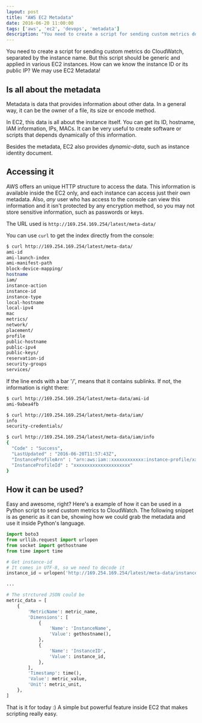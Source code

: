 ```yaml
---
layout: post
title: "AWS EC2 Metadata"
date: 2016-06-20 11:00:00
tags: ['aws', 'ec2', 'devops', 'metadata']
description: "You need to create a script for sending custom metrics do CloudWatch, separated by the instance name. But this script should be generic and applied in various EC2 instances. How can we know the instance ID or its public IP? We may use EC2 Metadata!"
---
```


You need to create a script for sending custom metrics do CloudWatch, separated by the instance name. But this script should be generic and applied in various EC2 instances. How can we know the instance ID or its public IP? We may use EC2 Metadata!

## Is all about the metadata
Metadata is data that provides information about other data. In a general way, it can be the owner of a file, its size or encode method. 

In EC2, this data is all about the instance itself. You can get its ID, hostname, IAM information, IPs, MACs. It can be very useful to create software or scripts that depends dynamically of this information.

Besides the metadata, EC2 also provides *dynamic-data*, such as instance identity document.

## Accessing it
AWS offers an unique HTTP structure to access the data. This information is available inside the EC2 only, and each instance can access just their own metadata. Also, *any* user who has access to the console can view this information and it isn't protected by any encryption method, so you may not store sensitive information, such as passwords or keys.

The URL used is `http://169.254.169.254/latest/meta-data/`

You can use `curl` to get the index directly from the console:

```bash
$ curl http://169.254.169.254/latest/meta-data/
ami-id
ami-launch-index
ami-manifest-path
block-device-mapping/
hostname
iam/
instance-action
instance-id
instance-type
local-hostname
local-ipv4
mac
metrics/
network/
placement/
profile
public-hostname
public-ipv4
public-keys/
reservation-id
security-groups
services/
```

If the line ends with a bar '/', means that it contains sublinks. If not, the information is right there:

```bash
$ curl http://169.254.169.254/latest/meta-data/ami-id
ami-9abea4fb

$ curl http://169.254.169.254/latest/meta-data/iam/
info
security-credentials/

$ curl http://169.254.169.254/latest/meta-data/iam/info
{
  "Code" : "Success",
  "LastUpdated" : "2016-06-20T11:57:43Z",
  "InstanceProfileArn" : "arn:aws:iam::xxxxxxxxxxxx:instance-profile/xxxxxxxxx",
  "InstanceProfileId" : "xxxxxxxxxxxxxxxxxxxxx"
}
```

## How it can be used?
Easy and awesome, right? Here's a example of how it can be used in a Python script to send custom metrics to CloudWatch. The following snippet is as generic as it can be, showing how we could grab the metadata and use it inside Python's language.

```python
import boto3
from urllib.request import urlopen
from socket import gethostname
from time import time

# Get instance-id
# It comes in UTF-8, so we need to decode it
instance_id = urlopen('http://169.254.169.254/latest/meta-data/instance-id').read().decode('utf-8')

...

# The strctured JSON could be
metric_data = [
    {
        'MetricName': metric_name,
        'Dimensions': [
            {
                'Name': 'InstanceName',
                'Value': gethostname(),
            },
            {
                'Name': 'InstanceID',
                'Value': instance_id,
            },
        ],
        'Timestamp': time(),
        'Value': metric_value,
        'Unit': metric_unit,
    },
]
```

That is it for today :) A simple but powerful feature inside EC2 that makes scripting really easy.
